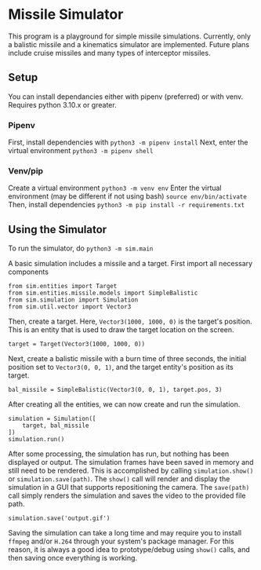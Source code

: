 # Missile Simulator

<!-- <p align="center">
	<img src="">
</p> -->

This program is a playground for simple missile simulations. Currently, only a balistic missile and a kinematics simulator are implemented. Future plans include cruise missiles and many types of interceptor missiles. 

## Setup
You can install dependancies either with pipenv (preferred) or with venv. Requires python 3.10.x or greater. 

### Pipenv

First, install dependencies with
`python3 -m pipenv install`
Next, enter the virtual environment
`python3 -m pipenv shell`

### Venv/pip

Create a virtual environment
`python3 -m venv env`
Enter the virtual environment (may be different if not using bash)
`source env/bin/activate`
Then, install dependencies
`python3 -m pip install -r requirements.txt`

## Using the Simulator

To run the simulator, do
`python3 -m sim.main`

A basic simulation includes a missile and a target. First import all necessary components
```
from sim.entities import Target
from sim.entities.missile.models import SimpleBalistic
from sim.simulation import Simulation
from sim.util.vector import Vector3
```
Then, create a target. Here, `Vector3(1000, 1000, 0)` is the target's position. This is an entity that is used to draw the target location on the screen.
```
target = Target(Vector3(1000, 1000, 0))
```
Next, create a balistic missile with a burn time of three seconds, the initial position set to `Vector3(0, 0, 1)`, and the target entity's position as its target.
```
bal_missile = SimpleBalistic(Vector3(0, 0, 1), target.pos, 3)
```
After creating all the entities, we can now create and run the simulation.
```
simulation = Simulation([
	target, bal_missile
])
simulation.run()
```
After some processing, the simulation has run, but nothing has been displayed or output. The simulation frames have been saved in memory and still need to be rendered. This is accomplished by calling `simulation.show()` or `simulation.save(path)`. The `show()` call will render and display the simulation in a GUI that supports repositioning the camera. The `save(path)` call simply renders the simulation and saves the video to the provided file path. 
```
simulation.save('output.gif')
```
Saving the simulation can take a long time and may require you to install `ffmpeg` and/or `H.264` through your system's package manager. For this reason, it is always a good idea to prototype/debug using `show()` calls, and then saving once everything is working. 